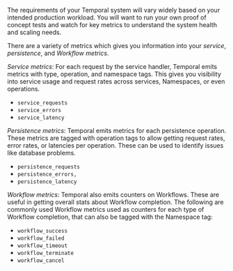 The requirements of your Temporal system will vary widely based on your intended production workload.
You will want to run your own proof of concept tests and watch for key metrics to understand the system health and scaling needs.

There are a variety of metrics which gives you information into your _service_, _persistence_, and _Workflow metrics_.

_Service metrics_: For each request by the service handler, Temporal emits metrics with type, operation, and namespace tags. This gives you visibility into service usage and request rates across services, Namespaces, or even operations.

- `service_requests`
- `service_errors`
- `service_latency`

_Persistence metrics_: Temporal emits metrics for each persistence operation. These metrics are tagged with operation tags to allow getting request rates, error rates, or latencies per operation. These can be used to identify issues like database problems.

- `persistence_requests`
- `persistence_errors,`
- `persistence_latency`

_Workflow metrics_: Temporal also emits counters on Workflows. These are useful in getting overall stats about Workflow completion. The following are commonly used Workflow metrics used as counters for each type of Workflow completion, that can also be tagged with the Namespace tag:

- `workflow_success`
- `workflow_failed`
- `workflow_timeout`
- `workflow_terminate`
- `workflow_cancel`
